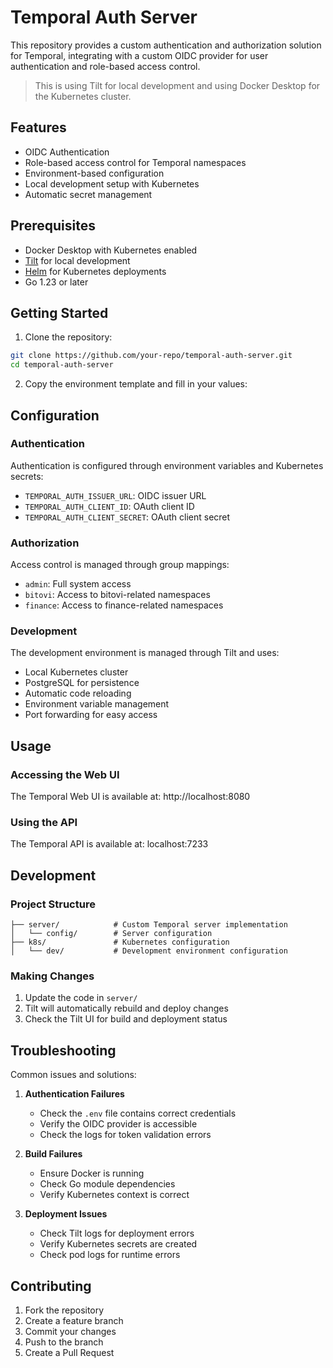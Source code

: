 # Temporal Auth Server

This repository provides a custom authentication and authorization solution for Temporal, integrating with a custom OIDC provider for user authentication and role-based access control.

> This is using Tilt for local development and using Docker Desktop for the Kubernetes cluster.


## Features

- OIDC Authentication
- Role-based access control for Temporal namespaces
- Environment-based configuration
- Local development setup with Kubernetes
- Automatic secret management

## Prerequisites

- Docker Desktop with Kubernetes enabled
- [Tilt](https://tilt.dev/) for local development
- [Helm](https://helm.sh/) for Kubernetes deployments
- Go 1.23 or later

## Getting Started

1. Clone the repository:
```bash
git clone https://github.com/your-repo/temporal-auth-server.git
cd temporal-auth-server
```

2. Copy the environment template and fill in your values:

## Configuration

### Authentication

Authentication is configured through environment variables and Kubernetes secrets:

- `TEMPORAL_AUTH_ISSUER_URL`: OIDC issuer URL
- `TEMPORAL_AUTH_CLIENT_ID`: OAuth client ID
- `TEMPORAL_AUTH_CLIENT_SECRET`: OAuth client secret

### Authorization

Access control is managed through group mappings:

- `admin`: Full system access
- `bitovi`: Access to bitovi-related namespaces
- `finance`: Access to finance-related namespaces

### Development

The development environment is managed through Tilt and uses:

- Local Kubernetes cluster
- PostgreSQL for persistence
- Automatic code reloading
- Environment variable management
- Port forwarding for easy access

## Usage

### Accessing the Web UI

The Temporal Web UI is available at: http://localhost:8080

### Using the API

The Temporal API is available at: localhost:7233

## Development

### Project Structure

```
├── server/            # Custom Temporal server implementation
│   └── config/        # Server configuration
├── k8s/               # Kubernetes configuration
│   └── dev/           # Development environment configuration
```

### Making Changes

1. Update the code in `server/`
2. Tilt will automatically rebuild and deploy changes
3. Check the Tilt UI for build and deployment status

## Troubleshooting

Common issues and solutions:

1. **Authentication Failures**
   - Check the `.env` file contains correct credentials
   - Verify the OIDC provider is accessible
   - Check the logs for token validation errors

2. **Build Failures**
   - Ensure Docker is running
   - Check Go module dependencies
   - Verify Kubernetes context is correct

3. **Deployment Issues**
   - Check Tilt logs for deployment errors
   - Verify Kubernetes secrets are created
   - Check pod logs for runtime errors

## Contributing

1. Fork the repository
2. Create a feature branch
3. Commit your changes
4. Push to the branch
5. Create a Pull Request


